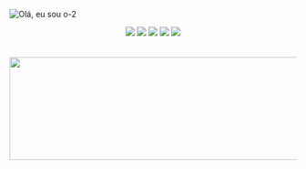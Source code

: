 
![Olá, eu sou o-2](https://user-images.githubusercontent.com/49822997/159439840-59aae6ff-6c7a-4400-9e25-1a0605607239.svg)

<div align="center">
  <a href="mailto:mardenmelo@gmail.com"> <img src="https://img.shields.io/badge/Gmail-D14836?style=for-the-badge&logo=gmail&logoColor=white" target="_blank" /></a>
    <a href="https://www.linkedin.com/in/marden-melo-494080169/"> <img src="https://img.shields.io/badge/LinkedIn-0077B5?style=for-the-badge&logo=linkedin&logoColor=white" target="_blank" /></a>
    <a href="https://www.instagram.com/mardenmelo.dev/"> <img src="https://img.shields.io/badge/Instagram-E4405F?style=for-the-badge&logo=instagram&logoColor=white" target="_blank" /></a>
    <a href="https://github.com/mardenmelo"> <img src="https://img.shields.io/badge/GitHub-100000?style=for-the-badge&logo=github&logoColor=white" target="_blank" /></a>
    <a href="https://discord.com/channels/@me"> <img src="https://img.shields.io/badge/Discord-7289DA?style=for-the-badge&logo=discord&logoColor=white" target="_blank" /></a>
</div>

<br>
<br>

<div align="center">
  <img align='center' height='180em' width='1800em' src='https://github-readme-stats.vercel.app/api/top-langs/?username=mardenmelo&layout=compact&theme=github_dark]   (https://github.com/mardenmelo/github-readme-stats)' />
</div>

